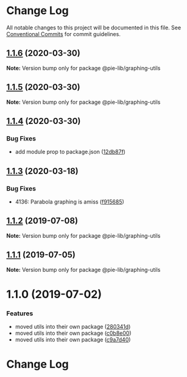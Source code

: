 # Change Log

All notable changes to this project will be documented in this file.
See [Conventional Commits](https://conventionalcommits.org) for commit guidelines.

## [1.1.6](https://github.com/pie-framework/pie-lib/compare/@pie-lib/graphing-utils@1.1.5...@pie-lib/graphing-utils@1.1.6) (2020-03-30)

**Note:** Version bump only for package @pie-lib/graphing-utils





## [1.1.5](https://github.com/pie-framework/pie-lib/compare/@pie-lib/graphing-utils@1.1.4...@pie-lib/graphing-utils@1.1.5) (2020-03-30)

**Note:** Version bump only for package @pie-lib/graphing-utils





## [1.1.4](https://github.com/pie-framework/pie-lib/compare/@pie-lib/graphing-utils@1.1.3...@pie-lib/graphing-utils@1.1.4) (2020-03-30)


### Bug Fixes

* add module prop to package.json ([12db87f](https://github.com/pie-framework/pie-lib/commit/12db87f))





## [1.1.3](https://github.com/pie-framework/pie-lib/compare/@pie-lib/graphing-utils@1.1.2...@pie-lib/graphing-utils@1.1.3) (2020-03-18)


### Bug Fixes

* 4136: Parabola graphing is amiss ([f915685](https://github.com/pie-framework/pie-lib/commit/f915685))





## [1.1.2](https://github.com/pie-framework/pie-lib/compare/@pie-lib/graphing-utils@1.1.1...@pie-lib/graphing-utils@1.1.2) (2019-07-08)

**Note:** Version bump only for package @pie-lib/graphing-utils





## [1.1.1](https://github.com/pie-framework/pie-lib/compare/@pie-lib/graphing-utils@1.1.0...@pie-lib/graphing-utils@1.1.1) (2019-07-05)

**Note:** Version bump only for package @pie-lib/graphing-utils





# 1.1.0 (2019-07-02)


### Features

* moved utils into their own package ([280341d](https://github.com/pie-framework/pie-lib/commit/280341d))
* moved utils into their own package ([c0b8e00](https://github.com/pie-framework/pie-lib/commit/c0b8e00))
* moved utils into their own package ([c9a7d40](https://github.com/pie-framework/pie-lib/commit/c9a7d40))





# Change Log
